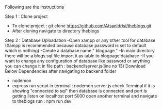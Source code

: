 Following are the instructions 

Step 1 : Clone project 
- To clone project : git clone https://github.com/AfsanIdrisi/theblogs.git
- After cloning navigate to directory theblogs


Step 2 : Database Uploadation
-Open xampp or any other tool for database (Xampp is recommended because database password is set to default which is nothing)
-Create a database name " blogpage " 
-In main directory there will be a blogs.sql file import it as table to blogpage database
-If you want to change any configuration of database like password or anything you can change it in file path : backend/server.js(line no 13)
Download Below Dependencies after navigating to backend folder
- nodemon
- express
run script in terminal : nodemon server.js
check Terminal if it is showing "connected to sql" then database is connected and port is getting listen on localhost port 5000
open another terminal and navigate to theblogs run : npm run dev 
